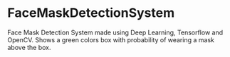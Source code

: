 # FaceMaskDetectionSystem
Face Mask Detection System made using Deep Learning, Tensorflow and OpenCV.
Shows a green colors box with probability of wearing a mask above the box.
